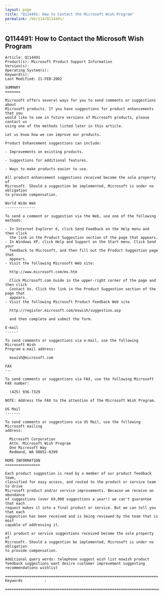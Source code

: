 ```yaml
---
layout: page
title: "Q114491: How to Contact the Microsoft Wish Program"
permalink: /kb/114/Q114491/
---
```


## Q114491: How to Contact the Microsoft Wish Program

	Article: Q114491
	Product(s): Microsoft Product Support Information
	Version(s): 
	Operating System(s): 
	Keyword(s): 
	Last Modified: 21-FEB-2002
	
	SUMMARY
	=======
	
	Microsoft offers several ways for you to send comments or suggestions about
	Microsoft products. If you have suggestions for product enhancements that you
	would like to see in future versions of Microsoft products, please contact us
	using one of the methods listed later in this article.
	
	Let us know how we can improve our products.
	
	Product Enhancement suggestions can include:
	
	- Improvements on existing products.
	
	- Suggestions for additional features.
	
	- Ways to make products easier to use.
	
	All product enhancement suggestions received become the sole property of
	Microsoft. Should a suggestion be implemented, Microsoft is under no obligation
	to provide compensation.
	
	World Wide Web
	--------------
	
	To send a comment or suggestion via the Web, use one of the following methods:
	
	- In Internet Explorer 6, click Send Feedback on the Help menu and then click
	  the link in the Product Suggestion section of the page that appears.
	- In Windows XP, click Help and Support on the Start menu. Click Send your
	  feedback to Microsoft, and then fill out the Product Suggestion page that
	  appears.
	- Visit the following Microsoft Web site:
	
	  http://www.microsoft.com/ms.htm
	
	  Click Microsoft.com Guide in the upper-right corner of the page and then click
	  Contact Us. Click the link in the Product Suggestion section of the page that
	  appears.
	- Visit the following Microsoft Product Feedback Web site
	
	  http://register.microsoft.com/mswish/suggestion.asp
	
	  and then complete and submit the form.
	
	E-mail
	------
	
	To send comments or suggestions via e-mail, use the following Microsoft Wish
	Program e-mail address:
	
	  mswish@microsoft.com
	
	FAX
	---
	
	To send comments or suggestions via FAX, use the following Microsoft FAX number:
	
	  (425) 936-7329
	
	NOTE: Address the FAX to the attention of the Microsoft Wish Program.
	
	US Mail
	-------
	
	To send comments or suggestions via US Mail, use the following Microsoft mailing
	address:
	
	  Microsoft Corporation
	  Attn. Microsoft Wish Program
	  One Microsoft Way
	  Redmond, WA 98052-6399
	
	MORE INFORMATION
	================
	
	Each product suggestion is read by a member of our product feedback team,
	classified for easy access, and routed to the product or service team to drive
	Microsoft product and/or service improvements. Because we receive an abundance
	of suggestions (over 69,000 suggestions a year!) we can't guarantee that each
	request makes it into a final product or service. But we can tell you that each
	suggestion has been received and is being reviewed by the team that is most
	capable of addressing it.
	
	All product or service suggestions received become the sole property of
	Microsoft. Should a suggestion be implemented, Microsoft is under no obligation
	to provide compensation.
	
	Additional query words: telephone suggest wish list mswish product feedback suggestions want desire customer improvement suggesting recommendations wishlist
	
	======================================================================
	Keywords          :  
	
	=============================================================================
	
